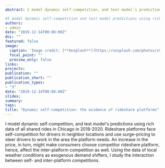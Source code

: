 ```yaml
---
abstract: I model dynamic self-competition, and test model's predictions using rich data of all shared rides in Chicago in 2018-2020. Rideshare platforms face self-competition for drivers in neighbor locations and use surge-pricing to steer drivers to work in the area the platform needs. An increase in the price, in turn, might make consumers choose competitor rideshare platform, hence, affect the inter-platform competition as well. Using the data of local weather conditions as exogenous demand shifters, I study the interaction between self- and inter-platform competitions.

#I model dynamic self-competition and test model predictions using rich data of all shared rides in Chicago in 2018-2020. Rideshare platforms face self-competition for drivers over neighbor locations and use surge-pricing to steer drivers to work in the given area. Surging the price, in turn, makes consumers choose other platforms. Using high precise data of local weather conditions as exogenous demand shifters, I study the interaction between self- and inter-platform competitions.
authors:
- admin
date: "2019-12-14T00:00:00Z"
doi: ""
featured: false
image:
  caption: 'Image credit: [**Unsplash**](https://unsplash.com/photos/s9CC2SKySJM)'
  focal_point: ""
  preview_only: false
links:
projects:
publication: ""
publication_short: ""
publication_types:
- "3"
date: "2019-12-14T00:00:00Z"
slides:
summary:
tags:
title: "Dynamic self-competition: the evidence of rideshare platforms"
---
```

I model dynamic self-competition, and test model's predictions using rich data of all shared rides in Chicago in 2018-2020. Rideshare platforms face self-competition for drivers in neighbor locations and use surge-pricing to steer drivers to work in the area the platform needs. An increase in the price, in turn, might make consumers choose competitor rideshare platform, hence, affect the inter-platform competition as well. Using the data of local weather conditions as exogenous demand shifters, I study the interaction between self- and inter-platform competitions.
